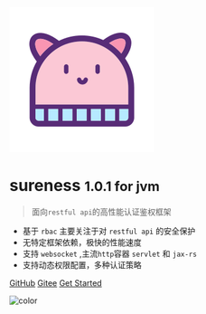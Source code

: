![logo](../_media/hat-128.svg)

# sureness <small>1.0.1 for jvm</small>  

> 面向`restful api`的高性能认证鉴权框架   

- 基于 `rbac` 主要关注于对 `restful api` 的安全保护    
- 无特定框架依赖，极快的性能速度    
- 支持 `websocket` ,主流`http`容器 `servlet` 和 `jax-rs`  
- 支持动态权限配置，多种认证策略    

[GitHub](https://github.com/tomsun28/sureness/)
[Gitee](https://gitee.com/tomsun28/sureness/)
[Get Started](cn/README.md)

![color](#e3f1ec)